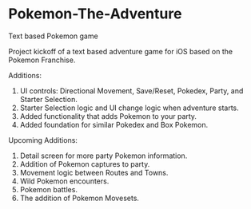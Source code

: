 # Pokemon-The-Adventure
Text based Pokemon game



Project kickoff of a text based adventure game for iOS based on the Pokemon Franchise.

Additions:
1. UI controls: Directional Movement, Save/Reset, Pokedex, Party, and Starter Selection.
2. Starter Selection logic and UI change logic when adventure starts.
3. Added functionality that adds Pokemon to your party.
4. Added foundation for similar Pokedex and Box Pokemon.

Upcoming Additions:
1. Detail screen for more party Pokemon information.
2. Addition of Pokemon captures to party.
3. Movement logic between Routes and Towns.
4. Wild Pokemon encounters.
5. Pokemon battles.
6. The addition of Pokemon Movesets.
